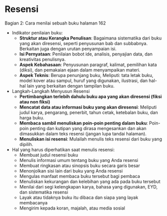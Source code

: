 # Resensi

Bagian 2: Cara menilai sebuah buku halaman 162

- Indikator penilaian buku:
  - **Struktur atau Kerangka Penulisan**: Bagaimana sistematika dari buku yang akan diresensi, seperti penyusunan bab dan subbabnya. Berkaitan juga dengan urutan penyampaian isi.
  - **Isi Pernyataan**: Penilaian bobot ide, analisis, penyajian data, dan kreativitas penulisnya.
  - **Aspek Kebahasaan**: Penyusunan paragraf, kalimat, pemilihan kata (diksi), dan pemakaian ejaan dalam menyampaikan materi.
  - **Aspek Teknis**: Berupa penunjang buku, Meliputi: tata letak buku, model kover atau sampul, huruf yang digunakan, ilustrasi, dan hal-hal lain yang berkaitan dengan tampilan buku.
- Langkah-Langkah Menyusun Resensi
  - **Pertimbangkan terlebih dahulu buku apa yang akan diresensi (fiksi atau non fiksi)**
  - **Mencatat data atau informasi buku yang akan diresensi**: Meliputi judul karya, pengarang, penerbit, tahun cetak, ketebalan buku, dan harga buku.
  - **Membaca sambil menuliskan poin-poin penting dalam buku**: Poin-poin penting dan kutipan yang dirasa mengesankan dan akan dimasukkan dalam teks resensi (jangan lupa tandai halaman).
  - **Menuliskan isi resensi**: Mulailah menulis teks resensi dari buku yang dipilih.
- Hal yang harus diperhatikan saat menulis resensi:
  - Membuat judul resensi buku
  - Menulis informasi umum tentang buku yang Anda resensi
  - Membuat ringkasan atau sinopsis buku secara garis besar
  - Menonjolkan sisi lain dari buku yang Anda resensi
  - Mengulas manfaat membaca buku tersebut bagi pembaca
  - Menuliskan kekurangan dan kelebihan yang ada pada buku tersebut
  - Menilai dari segi kelengkapan karya, bahasa yang digunakan, EYD, dan sistematika resensi
  - Layak atau tidaknya buku itu dibaca dan siapa yang layak membacanya
  - Mengirim kepada koran, majalah, atau media sosial